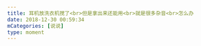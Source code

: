 ```yaml
---
title: 耳机放洗衣机搅了<br>但是拿出来还能用<br>就是很多杂音<br>怎么办
date: 2018-12-30 00:59:34
mCategories: [说说]
type: moment
---
```


<div id="pics-20181230005934"></div>

<script>
var data = [
    {"link": "2018-12-30_000005.jpeg", "type": "shuoshuo"}
];
picsRender(data, "pics-20181230005934");
</script>
